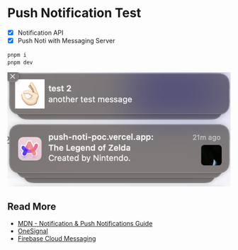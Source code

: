 # Push Notification Test

- [x] Notification API
- [x] Push Noti with Messaging Server

```bash
pnpm i
pnpm dev
```

![preview](docs/image.png)

## Read More

- [MDN - Notification & Push Notifications Guide](https://developer.mozilla.org/en-US/docs/Web/Progressive_web_apps/Tutorials/js13kGames/Re-engageable_Notifications_Push)
- [OneSignal](https://onesignal.com/onesignal-vs-firebase-cloud-messaging?_bt=674756738328&_bk=firebase%20cloud%20messaging&_bm=e&_bn=g&_bg=152510077374*)
- [Firebase Cloud Messaging](https://firebase.google.com/docs/cloud-messaging)
